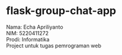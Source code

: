 # flask-group-chat-app
Nama: Echa Apriliyanto  
NIM: 5220411272  
Prodi: Informatika  
Project untuk tugas pemrograman web
